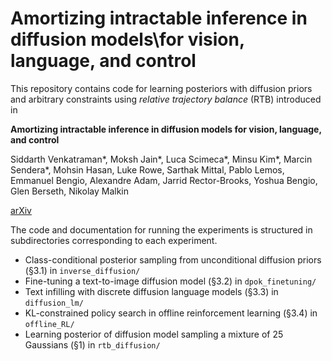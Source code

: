 # Amortizing intractable inference in diffusion models\\for vision, language, and control

This repository contains code for learning posteriors with diffusion priors and arbitrary constraints using _relative trajectory balance_ (RTB) introduced in

**Amortizing intractable inference in diffusion models for vision, language, and control**

Siddarth Venkatraman*, Moksh Jain*, Luca Scimeca*, Minsu Kim*, Marcin Sendera*, Mohsin Hasan, Luke Rowe, Sarthak Mittal, Pablo Lemos, Emmanuel Bengio, Alexandre Adam, Jarrid Rector-Brooks, Yoshua Bengio, Glen Berseth, Nikolay Malkin

[arXiv](https://arxiv.org/abs/)


The code and documentation for running the experiments is structured in subdirectories corresponding to each experiment.

- Class-conditional posterior sampling from unconditional diffusion priors (§3.1) in `inverse_diffusion/`
- Fine-tuning a text-to-image diffusion model (§3.2) in `dpok_finetuning/`
- Text infilling with discrete diffusion language models (§3.3) in `diffusion_lm/`
- KL-constrained policy search in offline reinforcement learning (§3.4) in `offline_RL/`
- Learning posterior of diffusion model sampling a mixture of 25 Gaussians (§1) in `rtb_diffusion/`
